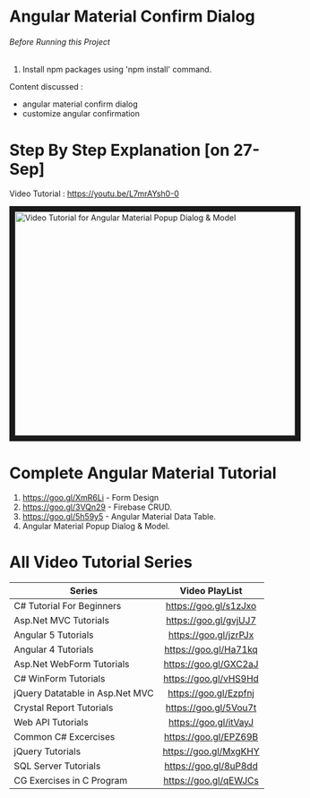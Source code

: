 # Angular Material Confirm Dialog



###### Before Running this Project
 1. Install npm packages using 'npm install' command.
  
Content discussed : 
- angular material confirm dialog
- customize angular confirmation
 
 
 # Step By Step Explanation [on 27-Sep]
 
 Video Tutorial : https://youtu.be/L7mrAYsh0-0
 
 <a href="http://www.youtube.com/watch?feature=player_embedded&v=L7mrAYsh0-0
" target="_blank"><img src="http://img.youtube.com/vi/L7mrAYsh0-0/0.jpg" 
alt="Video Tutorial for Angular Material Popup Dialog & Model" width="500" height="400" border="10" /></a>


# Complete Angular Material Tutorial
1. https://goo.gl/XmR6Li - Form Design
2. https://goo.gl/3VQn29 - Firebase CRUD.
3. https://goo.gl/5h59y5 - Angular Material Data Table.
4. Angular Material Popup Dialog & Model.


# All Video Tutorial Series
| Series        | Video PlayList          |
| ------------- |:-------------:|
| C# Tutorial For Beginners      | https://goo.gl/s1zJxo |
| Asp.Net MVC Tutorials      | https://goo.gl/gvjUJ7      |
| Angular 5 Tutorials | https://goo.gl/jzrPJx      |
| Angular 4 Tutorials | https://goo.gl/Ha71kq      |
| Asp.Net WebForm Tutorials | https://goo.gl/GXC2aJ      |
| C# WinForm Tutorials | https://goo.gl/vHS9Hd      |
| jQuery Datatable in Asp.Net MVC | https://goo.gl/Ezpfnj      |
| Crystal Report Tutorials | https://goo.gl/5Vou7t      |
| Web API Tutorials | https://goo.gl/itVayJ     |
| Common C# Excercises | https://goo.gl/EPZ69B     |
| jQuery Tutorials | https://goo.gl/MxgKHY     |
| SQL Server Tutorials | https://goo.gl/8uP8dd      |
| CG Exercises in C Program | https://goo.gl/qEWJCs      |
